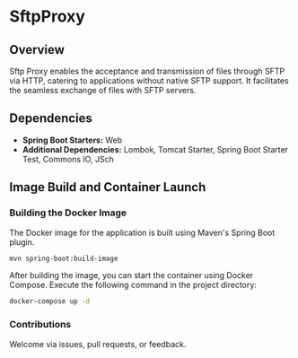 # SftpProxy

## Overview
Sftp Proxy enables the acceptance and transmission of files through SFTP via HTTP, catering to applications without native SFTP support. It facilitates the seamless exchange of files with SFTP servers.

## Dependencies
- **Spring Boot Starters:** Web
- **Additional Dependencies:** Lombok, Tomcat Starter, Spring Boot Starter Test, Commons IO, JSch

## Image Build and Container Launch

### Building the Docker Image

The Docker image for the application is built using Maven's Spring Boot plugin.

```bash
mvn spring-boot:build-image
```
After building the image, you can start the container using Docker Compose. Execute the following command in the project directory:

```bash
docker-compose up -d
```

### Contributions

Welcome via issues, pull requests, or feedback.


